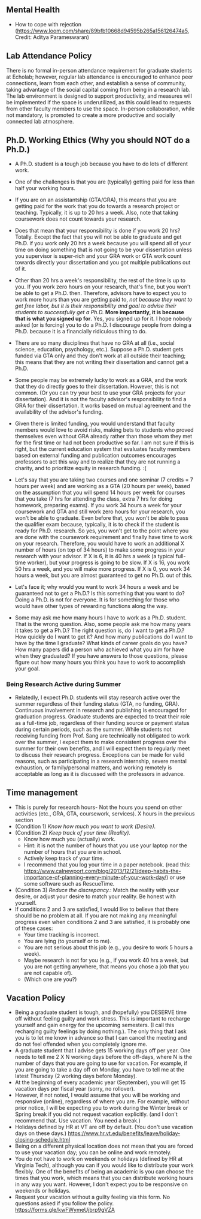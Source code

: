 ## Mental Health

- How to cope with rejection (https://www.loom.com/share/89bfb10668d94595b265a156126474a5, Credit: Aditya Parameswaran)

## Lab Attendance Policy

There is no formal in-person attendance requirement for graduate students at Echolab; however, regular lab attendance is encouraged to enhance peer connections, learn from each other, and establish a sense of community, taking advantage of the social capital coming from being in a research lab. The lab environment is designed to support productivity, and measures will be implemented if the space is underutilized, as this could lead to requests from other faculty members to use the space. In-person collaboration, while not mandatory, is promoted to create a more productive and socially connected lab atmosphere.

## Ph.D. Working Ethics (Why you should NOT do a Ph.D.)

- A Ph.D. student is a tough job because you have to do lots of different work.  
- One of the challenges is that you are (typically) getting paid for less than half your working hours.
- If you are on an assistantship (GTA/GRA), this means that you are getting paid for the work that you do towards a research project or teaching. Typically, it is up to 20 hrs a week. Also, note that taking coursework does not count towards your research.
- Does that mean that your responsibility is done if you work 20 hrs? Totally. Except the fact that you will not be able to graduate and get Ph.D. if you work only 20 hrs a week because you will spend all of your time on doing something that is not going to be your dissertation unless you supervisor is super-rich and your GRA work or GTA work count towards directly your dissertation and you got multiple publications out of it.
- Other than 20 hrs a week's responsibility, the rest of the time is up to you. If you work zero hours on your research, that's fine, but you won't be able to get a Ph.D. then. Therefore, advisors have to expect you to work more hours than you are getting paid to, *not because they want to get free labor, but it is their responsibility and goal to advise their students to successfully get a Ph.D.* **More importantly, it is because that is what you signed up for**. Yes, you signed up for it. I hope nobody asked (or is forcing) you to do a Ph.D. I discourage people from doing a Ph.D. because it is a financially ridiculous thing to do.

- There are so many disciplines that have no GRA at all (i.e., social science, education, psychology, etc.). Suppose a Ph.D. student gets funded via GTA only and they don't work at all outside their teaching; this means that they are not writing their dissertation and cannot get a Ph.D.


- Some people may be extremely lucky to work as a GRA, and the work that they do directly goes to their dissertation. However, this is not common. (Or you can try your best to use your GRA projects for your dissertation). And it is not the faculty advisor's responsibility to find a GRA for their dissertation. It works based on mutual agreement and the availability of the advisor's funding.
- Given there is limited funding, you would understand that faculty members would love to avoid risks, making bets to students who proved themselves even without GRA already rather than those whom they met for the first time or had not been productive so far. I am not sure if this is right, but the current education system that evaluates faculty members based on external funding and publication outcomes encourages professors to act this way and to realize that they are not running a charity, and to prioritize equity in research funding. :( 
- Let's say that you are taking two courses and one seminar (7 credits = 7 hours per week) and are working as a GTA (20 hours per week), based on the assumption that you will spend 14 hours per week for courses that you take (7 hrs for attending the class, extra 7 hrs for doing homework, preparing exams). If you work 34 hours a week for your coursework and GTA and still work zero hours for your research, you won't be able to graduate. Even before that, you won't be able to pass the qualifier exam because, typically, it is to check if the student is ready for Ph.D. research. So yes, you won't get to the point where you are done with the coursework requirement and finally have time to work on your research. Therefore, you would have to work an additional X number of hours (on top of 34 hours) to make some progress in your research with your advisor. If X is 6, it is 40 hrs a week (a typical full-time worker), but your progress is going to be slow. If X is 16, you work 50 hrs a week, and you will make more progress. If X is 0, you work 34 hours a week, but you are almost guaranteed to get no Ph.D. out of this.
- Let's face it; why would you want to work 34 hours a week and be guaranteed not to get a Ph.D.? Is this something that you want to do? Doing a Ph.D. is not for everyone. It is for something for those who would have other types of rewarding functions along the way.
- Some may ask me how many hours I have to work as a Ph.D. student. That is the wrong question. Also, some people ask me how many years it takes to get a Ph.D.? The right question is, do I want to get a Ph.D.? How quickly do I want to get it? And how many publications do I want to have by the time I graduate? What kinds of career goals do you have? How many papers did a person who achieved what you aim for have when they graduated? If you have answers to those questions, please figure out how many hours you think you have to work to accomplish your goal.

### Being Research Active during Summer
- Relatedly, I expect Ph.D. students will stay research active over the summer regardless of their funding status (GTA, no funding, GRA). Continuous involvement in research and publishing is encouraged for graduation progress. Graduate students are expected to treat their role as a full-time job, regardless of their funding source or payment status during certain periods, such as the summer. While students not receiving funding from Prof. Sang are technically not obligated to work over the summer, I expect them to make consistent progress over the summer for their own benefits, and I will expect them to regularly meet to discuss their research progress. Exceptions can be made for valid reasons, such as participating in a research internship, severe mental exhaustion, or family/personal matters, and working remotely is acceptable as long as it is discussed with the professors in advance.


## Time management

- This is purely for research hours- Not the hours you spend on other activities (etc., GRA, GTA, coursework, services). X hours in the previous section
- (Condition 1) *Know how much you want to work (Desire).*
- (Condition 2) *Keep track of your time (Reality).*
  - Know how much you (actually) work.
  - Hint: it is not the number of hours that you use your laptop nor the number of hours that you are in school.
  - Actively keep track of your time.
  - I recommend that you log your time in a paper notebook. (read this: https://www.calnewport.com/blog/2013/12/21/deep-habits-the-importance-of-planning-every-minute-of-your-work-day/) or use some software such as RescueTime.
- (Condition 3) *Reduce the discrepancy.*: Match the reality with your desire, or adjust your desire to match your reality. Be honest with yourself.
- If conditions 2 and 3 are satisfied, I would like to believe that there should be no problem at all.  If you are not making any meaningful progress even when conditions 2 and 3 are satisfied, it is probably one of these cases:
  - Your time tracking is incorrect.  
  - You are lying (to yourself or to me).
  - You are not serious about this job (e.g., you desire to work 5 hours a week).
  - Maybe research is not for you (e.g., if you work 40 hrs a week, but you are not getting anywhere, that means you chose a job that you are not capable of).
  - (Which one are you?)

## Vacation Policy

- Being a graduate student is tough, and (hopefully) you DESERVE time off without feeling guilty and work stress. This is important to recharge yourself and gain energy for the upcoming semesters. (I call this recharging guilty feelings by doing nothing.). The only thing that I ask you is to let me know in advance so that I can cancel the meeting and do not feel offended when you completely ignore me.
- A graduate student that I advise gets 15 working days off per year. One needs to tell me 2 X N working days before the off-days, where N is the number of days that you are going to use for vacation. For example, if you are going to take a day off on Monday, you have to tell me at the latest Thursday (2 working days before Monday).
- At the beginning of every academic year (September), you will get 15 vacation days per fiscal year (sorry, no rollover).
- However, if not noted, I would assume that you will be working and responsive (online), regardless of where you are. For example, without prior notice, I will be expecting you to work during the Winter break or Spring break if you did not request vacation explicitly. (and I don't recommend that. Use vacation. You need a break.)
- Holidays defined by HR at VT are off by default. (You don't use vacation days on these days.) https://www.hr.vt.edu/benefits/leave/holiday-closing-schedule.html
- Being on a different physical location does not mean that you are forced to use your vacation day; you can be online and work remotely.
- You do not have to work on weekends or holidays (defined by HR at Virginia Tech), although you can if you would like to distribute your work flexibly. One of the benefits of being an academic is you can choose the times that you work, which means that you can distribute working hours in any way you want. However, I don't expect you to be responsive on weekends or holidays.
- Request your vacation without a guilty feeling via this form. No questions asked if you follow the policy. https://forms.gle/kwFWymeUjbrp9gVZA
